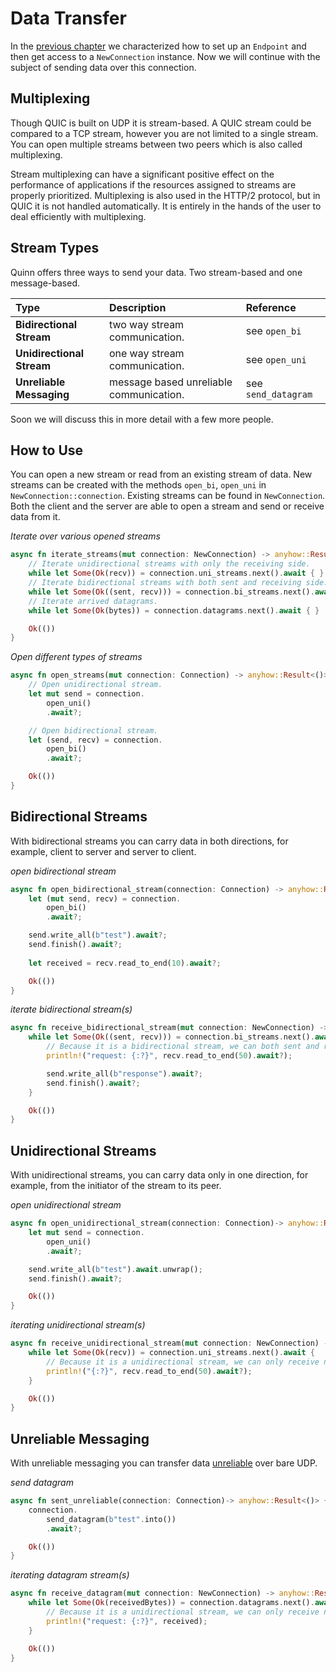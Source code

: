 # Data Transfer
In the [previous chapter](set-up-connection.md) we characterized how to set up an `Endpoint` 
and then get access to a `NewConnection` instance.
Now we will continue with the subject of sending data over this connection.

## Multiplexing

Though QUIC is built on UDP it is stream-based.
A QUIC stream could be compared to a TCP stream, however you are not limited to a single stream. 
You can open multiple streams between two peers which is also called multiplexing.

Stream multiplexing can have a significant positive effect on the performance of applications if the resources assigned to streams are properly prioritized.
Multiplexing is also used in the HTTP/2 protocol, but in QUIC it is not handled automatically.
It is entirely in the hands of the user to deal efficiently with multiplexing.

## Stream Types

Quinn offers three ways to send your data. 
Two stream-based and one message-based.

| Type | Description | Reference |
| :----- | :----- | :----- |
| **Bidirectional Stream** | two way stream communication. | see `open_bi` |
| **Unidirectional Stream** | one way stream communication. | see `open_uni` |
| **Unreliable Messaging** | message based unreliable communication. | see `send_datagram` |

Soon we will discuss this in more detail with a few more people.   

## How to Use

You can open a new stream or read from an existing stream of data.
New streams can be created with the methods `open_bi`, `open_uni` in `NewConnection::connection`.
Existing streams can be found in `NewConnection`. 
Both the client and the server are able to open a stream and send or receive data from it. 


*Iterate over various opened streams*

```rust
async fn iterate_streams(mut connection: NewConnection) -> anyhow::Result<()> {
    // Iterate unidirectional streams with only the receiving side.
    while let Some(Ok(recv)) = connection.uni_streams.next().await { }
    // Iterate bidirectional streams with both sent and receiving side.
    while let Some(Ok((sent, recv))) = connection.bi_streams.next().await { }
    // Iterate arrived datagrams.
    while let Some(Ok(bytes)) = connection.datagrams.next().await { }

    Ok(())
}
```

*Open different types of streams*

```rust
async fn open_streams(mut connection: Connection) -> anyhow::Result<()> {
    // Open unidirectional stream.
    let mut send = connection.
        open_uni()
        .await?;

    // Open bidirectional stream.
    let (send, recv) = connection.
        open_bi()
        .await?;

    Ok(())
}
```

## Bidirectional Streams

With bidirectional streams you can carry data in both directions, for example, client to server and server to client.
 
*open bidirectional stream*

```rust
async fn open_bidirectional_stream(connection: Connection) -> anyhow::Result<()> {
    let (mut send, recv) = connection.
        open_bi()
        .await?;

    send.write_all(b"test").await?;
    send.finish().await?;
    
    let received = recv.read_to_end(10).await?;

    Ok(())
}
```

*iterate bidirectional stream(s)*

```rust
async fn receive_bidirectional_stream(mut connection: NewConnection) -> anyhow::Result<()> {
    while let Some(Ok((sent, recv))) = connection.bi_streams.next().await {
        // Because it is a bidirectional stream, we can both sent and recieve.
        println!("request: {:?}", recv.read_to_end(50).await?);

        send.write_all(b"response").await?;
        send.finish().await?;
    }

    Ok(())
}
```

## Unidirectional Streams 

With unidirectional streams, you can carry data only in one direction, for example, from the initiator of the stream to its peer.
    
*open unidirectional stream*

```rust
async fn open_unidirectional_stream(connection: Connection)-> anyhow::Result<()> {
    let mut send = connection.
        open_uni()
        .await?;

    send.write_all(b"test").await.unwrap();
    send.finish().await?;

    Ok(())
}
```

*iterating unidirectional stream(s)*

```rust
async fn receive_unidirectional_stream(mut connection: NewConnection) -> anyhow::Result<()> {
    while let Some(Ok(recv)) = connection.uni_streams.next().await {
        // Because it is a unidirectional stream, we can only receive not sent back.
        println!("{:?}", recv.read_to_end(50).await?);
    }

    Ok(())
}
```

## Unreliable Messaging

With unreliable messaging you can transfer data [unreliable][unreliable] over bare UDP.

*send datagram*

```rust
async fn sent_unreliable(connection: Connection)-> anyhow::Result<()> {
    connection.
        send_datagram(b"test".into())
        .await?;

    Ok(())
}
```

*iterating datagram stream(s)*

```rust
async fn receive_datagram(mut connection: NewConnection) -> anyhow::Result<()> {
    while let Some(Ok(receivedBytes)) = connection.datagrams.next().await {
        // Because it is a unidirectional stream, we can only receive not sent back.
        println!("request: {:?}", received);
    }

    Ok(())
}
```

[unreliable]: ../network-introduction/transport-guarantees.md#unreliable
[connection]: https://docs.rs/quinn/0.6.1/quinn/generic/struct.Connection.html